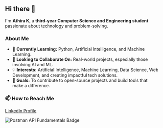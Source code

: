 ## Hi there 👋  
I'm **Athira K**, a **third-year Computer Science and Engineering student** passionate about technology and problem-solving.  

### About Me  
- 🌱 **Currently Learning:** Python, Artificial Intelligence, and Machine Learning.  
- 👯 **Looking to Collaborate On:** Real-world projects, especially those involving AI and ML.  
- 💡 **Interests:** Artificial Intelligence, Machine Learning, Data Science, Web Development, and creating impactful tech solutions.  
- 🎯 **Goals:** To contribute to open-source projects and build tools that make a difference.  

### 📫 How to Reach Me  
[LinkedIn Profile](https://www.linkedin.com/in/athira-k-90a2551b1/)  


![Postman API Fundamentals Badge](https://api.badgr.io/public/assertions/EpCVfRcwSFKP4Tdoekm3MA?identity__email=athirasuresh235%40gmail.com)

